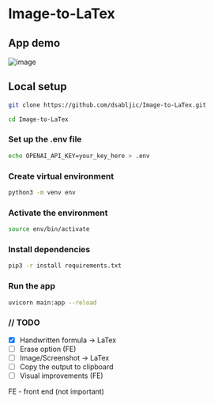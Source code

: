 # Image-to-LaTex

## App demo

![image](https://github.com/dsabljic/Image-to-LaTex/assets/83828394/98e8b449-1a59-45b3-aea6-d03123e28c19)

## Local setup

```sh
git clone https://github.com/dsabljic/Image-to-LaTex.git
```

```sh
cd Image-to-LaTex
```

### Set up the .env file

```sh
echo OPENAI_API_KEY=your_key_here > .env
```

### Create virtual environment
```sh
python3 -m venv env
```

### Activate the environment

```sh
source env/bin/activate
```

### Install dependencies
```sh
pip3 -r install requirements.txt
```

### Run the app

```sh
uvicorn main:app --reload
```

### // TODO
- [x] Handwritten formula -> LaTex
- [ ] Erase option (FE)
- [ ] Image/Screenshot -> LaTex
- [ ] Copy the output to clipboard
- [ ] Visual improvements (FE)

FE - front end (not important)

